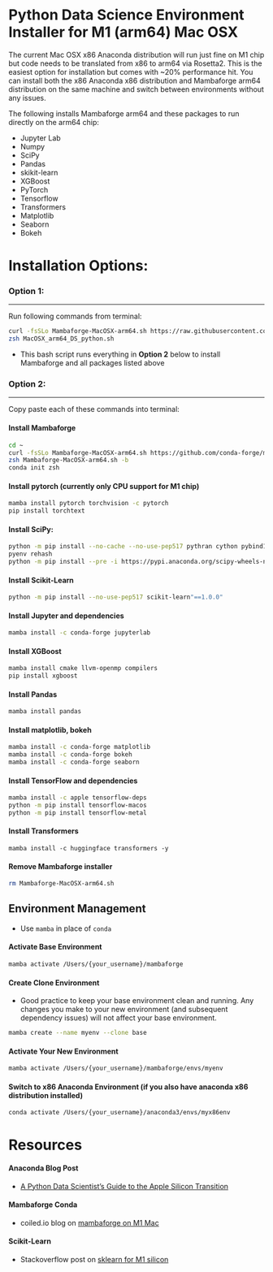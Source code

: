 # Python Data Science Environment Installer for M1 (arm64) Mac OSX
The current Mac OSX x86 Anaconda distribution will run just fine on M1 chip but code needs to be translated from x86 to arm64 via Rosetta2. This is the easiest option for installation but comes with ~20% performance hit. You can install both the x86 Anaconda x86 distribution and Mambaforge arm64 distribution on the same machine and switch between environments without any issues. 

The following installs Mambaforge arm64 and these packages to run directly on the arm64 chip:
- Jupyter Lab
- Numpy
- SciPy
- Pandas
- skikit-learn
- XGBoost
- PyTorch
- Tensorflow
- Transformers
- Matplotlib
- Seaborn
- Bokeh

# Installation Options:
### Option 1:
---

Run following commands from terminal: 
```bash
curl -fsSLo Mambaforge-MacOSX-arm64.sh https://raw.githubusercontent.com/trevorwitter/arm64_conda_installers/master/MacOSX_arm64_DS_python.sh
zsh MacOSX_arm64_DS_python.sh
```
- This bash script runs everything in **Option 2** below to install Mambaforge and all packages listed above

### Option 2:
---
Copy paste each of these commands into terminal:

#### Install Mambaforge
```bash
cd ~
curl -fsSLo Mambaforge-MacOSX-arm64.sh https://github.com/conda-forge/miniforge/releases/latest/download/Mambaforge-MacOSX-arm64.sh
zsh Mambaforge-MacOSX-arm64.sh -b
conda init zsh
```

#### Install pytorch (currently only CPU support for M1 chip)
```bash 
mamba install pytorch torchvision -c pytorch
pip install torchtext
```

#### Install SciPy:
```bash
python -m pip install --no-cache --no-use-pep517 pythran cython pybind11 gast"==0.4.0"
pyenv rehash
python -m pip install --pre -i https://pypi.anaconda.org/scipy-wheels-nightly/simple scipy
```

#### Install Scikit-Learn
```bash
python -m pip install --no-use-pep517 scikit-learn"==1.0.0"
```

#### Install Jupyter and dependencies
```bash
mamba install -c conda-forge jupyterlab
```

#### Install XGBoost
```bash
mamba install cmake llvm-openmp compilers
pip install xgboost
```

#### Install Pandas
```bash
mamba install pandas
```

#### Install matplotlib, bokeh
```bash
mamba install -c conda-forge matplotlib
mamba install -c conda-forge bokeh
mamba install -c conda-forge seaborn
```

#### Install TensorFlow and dependencies
```bash
mamba install -c apple tensorflow-deps
python -m pip install tensorflow-macos
python -m pip install tensorflow-metal
```

#### Install Transformers
```
mamba install -c huggingface transformers -y
```

#### Remove Mambaforge installer
```bash
rm Mambaforge-MacOSX-arm64.sh
```

## Environment Management
- Use `mamba` in place of `conda`

#### Activate Base Environment
```bash
mamba activate /Users/{your_username}/mambaforge
```

#### Create Clone Environment  
- Good practice to keep your base environment clean and running. Any changes you make to your new environment (and subsequent dependency issues) will not affect your base environment.
```bash
mamba create --name myenv --clone base
```

#### Activate Your New Environment
```bash
mamba activate /Users/{your_username}/mambaforge/envs/myenv
```

#### Switch to x86 Anaconda Environment (if you also have anaconda x86 distribution installed)
```bash
conda activate /Users/{your_username}/anaconda3/envs/myx86env
```

# Resources

#### Anaconda Blog Post
- [A Python Data Scientist’s Guide to the Apple Silicon Transition](https://www.anaconda.com/blog/apple-silicon-transition)

#### Mambaforge Conda
- coiled.io blog on [mambaforge on M1 Mac](https://coiled.io/blog/apple-arm64-mambaforge/) 

#### Scikit-Learn
- Stackoverflow post on [sklearn for M1 silicon](https://stackoverflow.com/questions/68620927/installing-scipy-and-scikit-learn-on-apple-m1)
